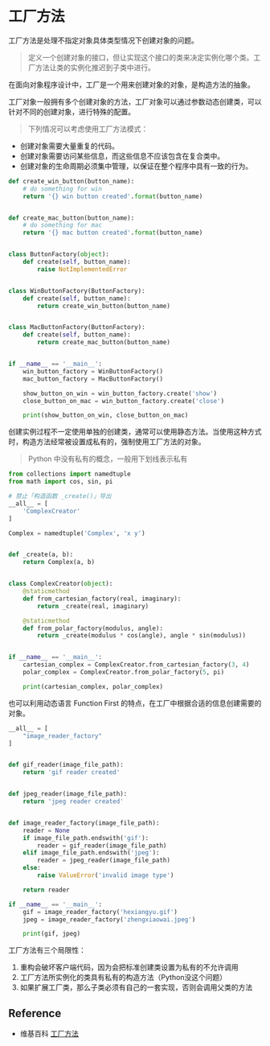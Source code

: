 # 工厂方法

工厂方法是处理不指定对象具体类型情况下创建对象的问题。

>定义一个创建对象的接口，但让实现这个接口的类来决定实例化哪个类。工厂方法让类的实例化推迟到子类中进行。

在面向对象程序设计中，工厂是一个用来创建对象的对象，是构造方法的抽象。

工厂对象一般拥有多个创建对象的方法，工厂对象可以通过参数动态创建类，可以针对不同的创建对象，进行特殊的配置。

>下列情况可以考虑使用工厂方法模式：
- 创建对象需要大量重复的代码。
- 创建对象需要访问某些信息，而这些信息不应该包含在复合类中。
- 创建对象的生命周期必须集中管理，以保证在整个程序中具有一致的行为。

```python
def create_win_button(button_name):
    # do something for win
    return '{} win button created'.format(button_name)


def create_mac_button(button_name):
    # do something for mac
    return '{} mac button created'.format(button_name)


class ButtonFactory(object):
    def create(self, button_name):
        raise NotImplementedError


class WinButtonFactory(ButtonFactory):
    def create(self, button_name):
        return create_win_button(button_name)


class MacButtonFactory(ButtonFactory):
    def create(self, button_name):
        return create_mac_button(button_name)


if __name__ == '__main__':
    win_button_factory = WinButtonFactory()
    mac_button_factory = MacButtonFactory()

    show_button_on_win = win_button_factory.create('show')
    close_button_on_mac = win_button_factory.create('close')

    print(show_button_on_win, close_button_on_mac)
```

创建实例过程不一定使用单独的创建类，通常可以使用静态方法。当使用这种方式时，构造方法经常被设置成私有的，强制使用工厂方法的对象。

> Python 中没有私有的概念，一般用下划线表示私有

```python
from collections import namedtuple
from math import cos, sin, pi

# 禁止「构造函数 _create()」导出
__all__ = [
    'ComplexCreator'
]

Complex = namedtuple('Complex', 'x y')


def _create(a, b):
    return Complex(a, b)


class ComplexCreator(object):
    @staticmethod
    def from_cartesian_factory(real, imaginary):
        return _create(real, imaginary)

    @staticmethod
    def from_polar_factory(modulus, angle):
        return _create(modulus * cos(angle), angle * sin(modulus))


if __name__ == '__main__':
    cartesian_complex = ComplexCreator.from_cartesian_factory(3, 4)
    polar_complex = ComplexCreator.from_polar_factory(5, pi)

    print(cartesian_complex, polar_complex)
```

也可以利用动态语言 Function First 的特点，在工厂中根据合适的信息创建需要的对象。

```python
__all__ = [
    "image_reader_factory"
]


def gif_reader(image_file_path):
    return 'gif reader created'


def jpeg_reader(image_file_path):
    return 'jpeg reader created'


def image_reader_factory(image_file_path):
    reader = None
    if image_file_path.endswith('gif'):
        reader = gif_reader(image_file_path)
    elif image_file_path.endswith('jpeg'):
        reader = jpeg_reader(image_file_path)
    else:
        raise ValueError('invalid image type')

    return reader

if __name__ == '__main__':
    gif = image_reader_factory('hexiangyu.gif')
    jpeg = image_reader_factory('zhengxiaowai.jpeg')

    print(gif, jpeg)
```

工厂方法有三个局限性：

1. 重构会破坏客户端代码，因为会把标准创建类设置为私有的不允许调用
2. 工厂方法所实例化的类具有私有的构造方法（Python没这个问题）
3. 如果扩展工厂类，那么子类必须有自己的一套实现，否则会调用父类的方法


## Reference
- 维基百科 [工厂方法](https://zh.wikipedia.org/wiki/%E5%B7%A5%E5%8E%82%E6%96%B9%E6%B3%95)
